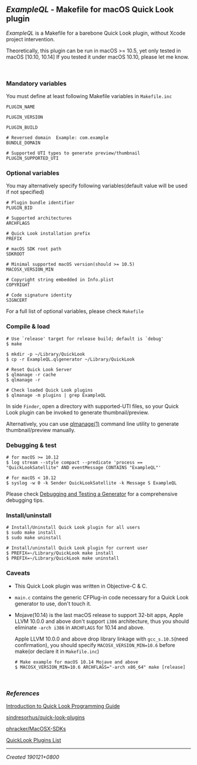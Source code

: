 ## *ExampleQL* - Makefile for macOS Quick Look plugin

*ExampleQL* is a Makefile for a barebone Quick Look plugin, without Xcode project intervention.

Theoretically, this plugin can be run in macOS >= 10.5, yet only tested in macOS [10.10, 10.14]
If you tested it under macOS 10.10, please let me know.

<br>

### Mandatory variables

You must define at least following Makefile variables in ```Makefile.inc```

```
PLUGIN_NAME

PLUGIN_VERSION

PLUGIN_BUILD

# Reversed domain  Example: com.example
BUNDLE_DOMAIN

# Supported UTI types to generate preview/thumbnail
PLUGIN_SUPPORTED_UTI
```

### Optional variables

You may alternatively specify following variables(default value will be used if not specified)

```
# Plugin bundle identifier
PLUGIN_BID

# Supported architectures
ARCHFLAGS

# Quick Look installation prefix
PREFIX

# macOS SDK root path
SDKROOT

# Minimal supported macOS version(should >= 10.5)
MACOSX_VERSION_MIN

# Copyright string embedded in Info.plist
COPYRIGHT

# Code signature identity
SIGNCERT
```

For a full list of optional variables, please check `Makefile`

### Compile & load

```
# Use `release' target for release build; default is `debug'
$ make

$ mkdir -p ~/Library/QuickLook
$ cp -r ExampleQL.qlgenerator ~/Library/QuickLook

# Reset Quick Look Server
$ qlmanage -r cache
$ qlmanage -r

# Check loaded Quick Look plugins
$ qlmanage -m plugins | grep ExampleQL
```

In side `Finder`, open a directory with supported-UTI files, so your  Quick Look plugin can be invoked to generate thumbnail/preview.

Alternatively, you can use [qlmanage(1)](x-man-page://1/qlmanage) command line utility to generate thumbnail/preview manually.

### Debugging & test

```
# for macOS >= 10.12
$ log stream --style compact --predicate 'process == "QuickLookSatellite" AND eventMessage CONTAINS "ExampleQL"'

# for macOS < 10.12
$ syslog -w 0 -k Sender QuickLookSatellite -k Message S ExampleQL
```

Please check [Debugging and Testing a Generator](https://developer.apple.com/library/archive/documentation/UserExperience/Conceptual/Quicklook_Programming_Guide/Articles/QLDebugTest.html) for a comprehensive debugging tips.

### Install/uninstall

```
# Install/Uninstall Quick Look plugin for all users
$ sudo make install
$ sudo make uninstall

# Install/uninstall Quick Look plugin for current user
$ PREFIX=~/Library/QuickLook make install
$ PREFIX=~/Library/QuickLook make uninstall
```

### Caveats

* This Quick Look plugin was written in Objective-C & C.

* `main.c` contains the generic CFPlug-in code necessary for a Quick Look generator to use, don't touch it.

* Mojave(10.14) is the last macOS release to support 32-bit apps, Apple LLVM 10.0.0 and above don't support `i386` architecture, thus you should eliminate `-arch i386` in `ARCHFLAGS` for 10.14 and above.

  Apple LLVM 10.0.0 and above drop library linkage with `gcc_s.10.5`(need confirmation), you should specify `MACOSX_VERSION_MIN=10.6` before make(or declare it in `Makefile.inc`)

  ```shell
  # Make example for macOS 10.14 Mojave and above
  $ MACOSX_VERSION_MIN=10.6 ARCHFLAGS="-arch x86_64" make [release]
  ```

<br>

### *References*

[Introduction to Quick Look Programming Guide](https://developer.apple.com/library/archive/documentation/UserExperience/Conceptual/Quicklook_Programming_Guide/Introduction/Introduction.html)

[sindresorhus/quick-look-plugins](https://github.com/sindresorhus/quick-look-plugins)

[phracker/MacOSX-SDKs](https://github.com/phracker/MacOSX-SDKs)

[QuickLook Plugins List](http://www.quicklookplugins.com)

---

*Created 190121+0800*

